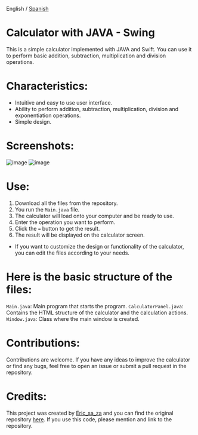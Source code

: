 
English / [Spanish](https://github.com/ericsaza/JAVA_Calculator-swing/blob/main/README_es.md)
# Calculator with JAVA - Swing
This is a simple calculator implemented with JAVA and Swift. You can use it to perform basic addition, subtraction, multiplication and division operations.

# Characteristics:
- Intuitive and easy to use user interface.
- Ability to perform addition, subtraction, multiplication, division and exponentiation operations.
- Simple design.

# Screenshots:
![image](https://github.com/ericsaza/JAVA_Calculator-swing/assets/94136968/21cced06-c71a-4ca8-93e6-2383a927ead3)
![image](https://github.com/ericsaza/JAVA_Calculator-swing/assets/94136968/8747ac34-f32a-44a9-8072-8013e9e3df9f)

# Use:
1. Download all the files from the repository.
2. You run the `Main.java` file.
3. The calculator will load onto your computer and be ready to use.
4. Enter the operation you want to perform.
5. Click the `=` button to get the result.
6. The result will be displayed on the calculator screen.
- If you want to customize the design or functionality of the calculator, you can edit the files according to your needs.

# Here is the basic structure of the files:
`Main.java`: Main program that starts the program.
`CalculatorPanel.java`: Contains the HTML structure of the calculator and the calculation actions.
`Window.java`: Class where the main window is created.

# Contributions:
Contributions are welcome. If you have any ideas to improve the calculator or find any bugs, feel free to open an issue or submit a pull request in the repository.

# Credits:
This project was created by [Eric_sa_za](https://github.com/ericsaza/) and you can find the original repository [here](https://github.com/ericsaza/JAVA-Calculator-swing/).
If you use this code, please mention and link to the repository.
